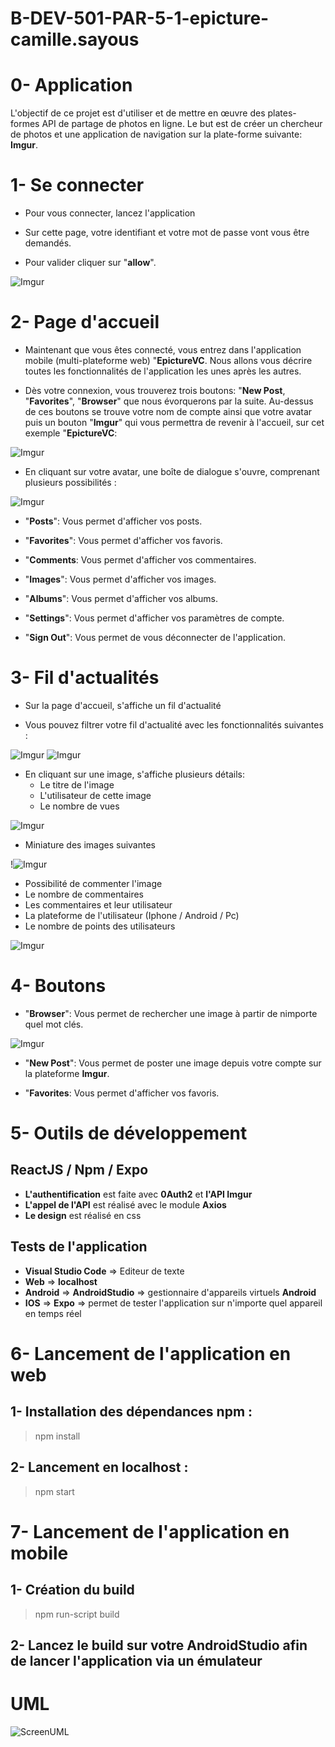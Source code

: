 # B-DEV-501-PAR-5-1-epicture-camille.sayous

# 0- Application

L'objectif de ce projet est d'utiliser et de mettre en œuvre des plates-formes API de partage de photos en ligne. Le but est de créer un chercheur de photos et une application de navigation sur la plate-forme suivante: **Imgur**.

# 1- Se connecter

* Pour vous connecter, lancez l'application

* Sur cette page, votre identifiant et votre mot de passe vont vous être demandés.

* Pour valider cliquer sur "**allow**".

![Imgur](https://i.imgur.com/lCZNBdp.png)

# 2- Page d'accueil

* Maintenant que vous êtes connecté, vous entrez dans l'application mobile (multi-plateforme web) "**EpictureVC**. Nous allons vous décrire   toutes les fonctionnalités de l'application les unes après les autres.

* Dès votre connexion, vous trouverez trois boutons: "**New Post**, "**Favorites**", "**Browser**" que nous évorquerons par la suite. Au-dessus de ces boutons se trouve votre nom de compte ainsi que votre avatar puis un bouton "**Imgur**" qui vous permettra de revenir à l'accueil, sur cet exemple "**EpictureVC**:

![Imgur](https://i.imgur.com/FdPXidh.png)

* En cliquant sur votre avatar, une boîte de dialogue s'ouvre, comprenant plusieurs possibilités :

![Imgur](https://i.imgur.com/KjVIj3j.png)

* "**Posts**": Vous permet d'afficher vos posts.

* "**Favorites**": Vous permet d'afficher vos favoris.

* "**Comments**: Vous permet d'afficher vos commentaires.

* "**Images**": Vous permet d'afficher vos images.

* "**Albums**": Vous permet d'afficher vos albums.

* "**Settings**": Vous permet d'afficher vos paramètres de compte.

* "**Sign Out**": Vous permet de vous déconnecter de l'application.



# 3- Fil d'actualités

* Sur la page d'accueil, s'affiche un fil d'actualité

* Vous pouvez filtrer votre fil d'actualité avec les fonctionnalités suivantes :

![Imgur](https://i.imgur.com/y7hjlqA.png)
![Imgur](https://i.imgur.com/HVLqEaQ.png)

* En cliquant sur une image, s'affiche plusieurs détails:
  * Le titre de l'image
  * L'utilisateur de cette image
  * Le nombre de vues

![Imgur](https://i.imgur.com/KrUnHls.png)

  * Miniature des images suivantes

!![Imgur](https://i.imgur.com/3OG6YXZ.png)


  * Possibilité de commenter l'image
  * Le nombre de commentaires
  * Les commentaires et leur utilisateur
  * La plateforme de l'utilisateur (Iphone / Android / Pc)
  * Le nombre de points des utilisateurs

![Imgur](https://i.imgur.com/mfNfcfs.png)


# 4- Boutons

* "**Browser**": Vous permet de rechercher une image à partir de nimporte quel mot clés.

![Imgur](https://i.imgur.com/cVjVAuU.png)

* "**New Post**": Vous permet de poster une image depuis votre compte sur la plateforme **Imgur**.

* "**Favorites**: Vous permet d'afficher vos favoris.

# 5- Outils de développement

## ReactJS / Npm / Expo

* **L'authentification** est faite avec **0Auth2** et **l'API Imgur**
* **L'appel de l'API** est réalisé avec le module **Axios**
* **Le design** est réalisé en css

## Tests de l'application

* **Visual Studio Code** => Editeur de texte
* **Web** => **localhost**
* **Android** => **AndroidStudio** => gestionnaire d'appareils virtuels **Android**
* **IOS** => **Expo** => permet de tester l'application sur n'importe quel appareil en temps réel


# 6- Lancement de l'application en web

## 1- Installation des dépendances npm :

> npm install

## 2- Lancement en localhost :

> npm start

# 7- Lancement de l'application en mobile

## 1- Création du build

> npm run-script build

## 2- Lancez le build sur votre AndroidStudio afin de lancer l'application via un émulateur

# UML

![ScreenUML](https://github.com/EpitechIT2020/B-DEV-501-PAR-5-1-epicture-camille.sayous/blob/master/screen/uml.png)







